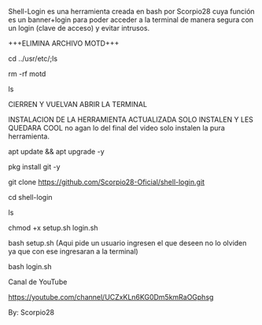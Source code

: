 Shell-Login es una herramienta creada en bash por Scorpio28 cuya función es un banner+login para poder acceder a la terminal de manera segura con un login (clave de acceso) y evitar intrusos.

+++ELIMINA ARCHIVO MOTD+++

cd ../usr/etc/;ls

rm -rf motd

ls

CIERREN Y VUELVAN ABRIR LA TERMINAL

INSTALACION DE LA HERRAMIENTA ACTUALIZADA SOLO INSTALEN Y LES QUEDARA COOL no agan lo del final del video solo instalen la pura herramienta.

apt update && apt upgrade -y

pkg install git -y

git clone https://github.com/Scorpio28-Oficial/shell-login.git

cd shell-login

ls

chmod +x setup.sh login.sh

bash setup.sh (Aqui pide un usuario ingresen el que deseen no lo olviden ya que con ese ingresaran a la terminal)

bash login.sh


Canal de YouTube

https://youtube.com/channel/UCZxKLn6KG0Dm5kmRaOGphsg

By: Scorpio28
